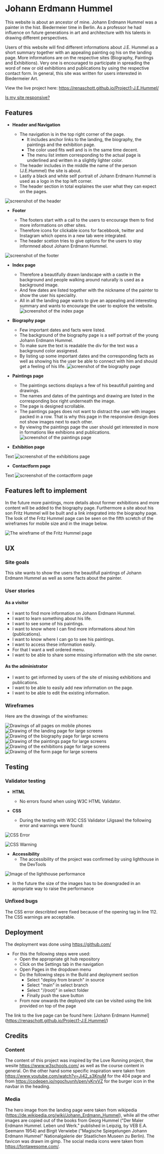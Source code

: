# Johann Erdmann Hummel

This website is about an ancestor of mine. Johann Erdmann Hummel was a painter in the hist. Biedermeier time in Berlin. As a professor he had influence
on future generations in art and architecture with his talents in drawing different perspectives. 

Users of this website will find different informations about J.E. Hummel as a short summary together with an appealing painting
og his on the landing page. More informations are on the respective sites (Biography, Paintings and Exhibitions). Very one is encouraged to participate
in spreading the word of new or old exhibitions and publications by using the respective contact form.
In general, this site was written for users interested in Biedermeier Art.

View the live project here: https://renaschott.github.io/Project1-J.E.Hummel/

[Is my site responsive?](assets/readme-images/am-I-responsive.png)

## Features
- **Header and Navigation**

  - The navigation is in the top right corner of the page. 
    - It includes anchor links to the landing, the biography, the paintings and the exhibition page.
    - The color used fits well and is in the same time decent.
    - The menu list imtem corresponding to the actual page is underlined and written in a slightly lighter color.
  - The header includes in the middle the name of the person (J.E.Hummel) the site is about.
  - Lastly a black and white self portrait of Johann Erdmann Hummel is used as a logo in the top left corner.
  - The header section in total explaines the user what they can expect on the pages.
  
![screenshot of the header](assets/readme-images/header.png)

- **Footer**

    - The footers start with a call to the users to encourage them to find more informations on other sites.
    - Therefore icons for clickable icons for facebbook, twitter and Instagram which opens in a new tab were integrated.
    - The header scetion tries to give options for the users to stay informned about Johann Erdmann Hummel. 

![screenshot of the footer](assets/readme-images/footer.png)

- **Index page**
    
    - Therefore a beautifully drawn landscape with a castle in the background and people walking around naturally is used as a background image.
    - And few dates are listed together with the nickname of the painter to show the user his speciality.
    - All in all the landing page wants to give an appealing and interesting summary and wants to encourage the user to explore the website.
![screenshot of the index page](assets/readme-images/index.png)

- **Biography page**

    - Few important dates and facts were listed.
    - The background of the biography page is a self portrait of the young Johann Erdmann Hummel.
    - To make sure the text is readable the div for the text was a background color assignesd.
    - By listing up some important dates and the corresponding facts as well as showing his the user be able to connect with him and should get a feeling of his life.
![screenshot of the biography page](assets/readme-images/biography.png)

- **Paintings page**

    - The paintings sections displays a few of his beautifull painting and drawings.
    - The names and dates of the paintings and drawing are listed in the corresponding box right underneath the image.
    - The page is designed scrollable.
    - The paintings pages does not want to distract the user with images packed in a row. That is why this page in the responsive design does not show images next to each other.
    - By viewing the paintings page the user should get interested in more in formations like exhibions and publications.
![screenshot of the paintings page](assets/readme-images/paintings.png)

- **Exhibition page**

Text
![screenshot of the exhibitions page](assets/readme-images/exhibitions.png)

- **Contactform page**

Text
![screenshot of the contactform page](assets/readme-images/contactform.png)

## Features left to implement

In the future more paintings, more details about former exhibitions and more content will be added to the biography page.
Furthermore a site about his son Fritz Hummel will be built and a link integrated into the biography page. The look of the Fritz Hummel page
can be seen on the fifth scretch of the wireframes for mobile size and in the image below.

![The wireframe of the Fritz Hummel page](assets/readme-images/wireframe7.png)


## UX

### Site goals
This site wants to show the users the beautifull paintings of Johann Erdmann Hummel as well as some facts about the painter.

### User stories
#### As a visitor
- I want to find more information on Johann Erdmann Hummel.
- I want to learn something about his life.
- I want to see some of his paintings.
- I want to know where I can find more informations about him (publications).
- I want to know where I can go to see his paintings.
- I want to access these information easily.
- For that I want a well ordered menu.
- I want to be able to share some missing information with the site owner.

#### As the administrator
- I want to get informed by users of the site of missing exhibitions and publications.
- I want to be able to easily add new information on the page.
- I want to be able to edit the existing information. 

### Wireframes
Here are the drawings of the wireframes:

![Drawings of all pages on mobile phones](assets/readme-images/wireframe1.webp)
![Drawing of the landing page for large screens](assets/readme-images/wireframe2.webp)
![Drawing of the biography page for large screens](assets/readme-images/wireframe3.webp)
![Drawing of the paintings page for large screens](assets/readme-images/wireframe4.webp)
![Drawing of the exhibitions page for large screens](assets/readme-images/wireframe5.webp)
![Drawing of the form page for large screens](assets/readme-images/wireframe6.png)


## Testing


### Validator testing

- **HTML**
  - No errors found when using W3C HTML Validator.
  
- **CSS**
  - During the testing with W3C CSS Validator (Jigsaw) the following error and warnings were found:
  
![CSS Error](assets/readme-images/css-fehler.png "CSS error")

![CSS Warning](assets/readme-images/css-warnung.png "CSS warnings")

- **Accessibility**
  - The accessibility of the project was confirmed by using lighthouse in the DevTools

![Image of the lighthouse performance](assets/readme-images/lighthouse.png)

  - In the future the size of the images has to be downgraded in an apropriate way to raise the performance  

### Unfixed bugs

The CSS error describted were fixed because of the opening tag in line 112.
The CSS warnings are acceptable.


## Deployment

The deployment was done using <https://github.com/>
- For this the following steps were used:
  - Open the appropriate git hub repository
  - Click on the Settings tab in the navigation
  - Open Pages in the dropdown menu
  - Do the following steps in the Build and deployment section
    - Select "deploy from branch" in source
    - Select "main" in select branch
    - Select "/(root)" in select folder
    - Finally push the save button
  - From now onwards the deployed site can be visited using the link provided on top of the page

The link to the live page can be found here: [Johann Erdmann Hummel] (<https://renaschott.github.io/Project1-J.E.Hummel/>)



## Credits

### Content
The content of this project was inspired by the Love Running project, thw wesite <https://www.w3schools.com/> as well as the course content in general. On the other hand some specific inspiration were taken from <https://www.youtube.com/watch?v=Jj42_s3KnuM> for the 404 page and from https://codepen.io/ngochuynh/pen/yKrvVZ for the burger icon in the navbar in the heading.

### Media
The hero image from the landing page were taken from wikipedia (<https://de.wikipedia.org/wiki/Johann_Erdmann_Hummel>), while all the other images are copied out of the books from Georg Hummel ("Der Maler Erdmann Hummel. Leben und Werk." published in Leipzig, by VEB E.A. Seemann 1954) and Birgit Verwiebe ("Magische Spiegelungen Johann Erdmann Hummel" Nationalgalerie der Staatlichen Museen zu Berlin). The favicon was drawn im gimp. The social media icons were taken from <https://fontawesome.com/>.
                            
